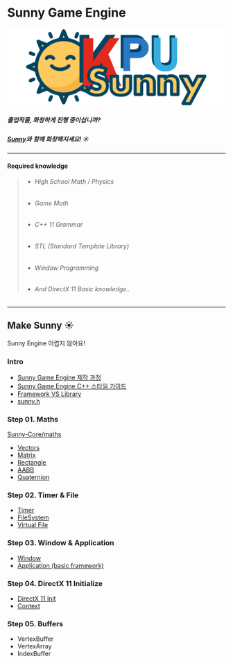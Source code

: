 # Sunny Game Engine

![SunnyLogo](/Resources/SunnyLogo.png?raw=true&date=20180106_a "SunnyLogo")

##### 졸업작품, 화창하게 진행 중이십니까?

##### [Sunny](https://github.com/adunStudio/Sunny)와 함께 화창해지세요! :sunny:

---

#### Required knowledge
> - ######  High School Math / Physics
> - ###### Game Math
> - ###### C++ 11 Grammar
> - ###### STL (Standard Template Library)
> - ###### Window Programming
> - ###### And DirectX 11 Basic knowledge..

----

## Make Sunny :sunny:

Sunny Engine 어렵지 않아요!


### Intro
- [Sunny Game Engine 제작 과정](https://github.com/adunStudio/Sunny/blob/master/Make-Sunny/Intro/%EC%A0%9C%EC%9E%91%EA%B3%BC%EC%A0%95.md)
- [Sunny Game Engine C++ 스타일 가이드](https://github.com/adunStudio/Sunny/blob/master/Make-Sunny/Intro/Sunny%20Game%20Engine%20C%2B%2B%20%EC%8A%A4%ED%83%80%EC%9D%BC%20%EA%B0%80%EC%9D%B4%EB%93%9C.md)
- [Framework VS Library](https://github.com/adunStudio/Sunny/blob/master/Make-Sunny/Intro/FrameworkVSLibrary.md)
- [sunny.h](https://github.com/adunStudio/Sunny/blob/master/Sunny-Core/sunny.h)



### Step 01. Maths
[Sunny-Core/maths](https://github.com/adunStudio/Sunny/tree/master/Sunny-Core/maths)
- [Vectors](https://github.com/adunStudio/Sunny/blob/master/Make-Sunny/Step01-Math/01-Vector.md)
- [Matrix](https://github.com/adunStudio/Sunny/blob/master/Make-Sunny/Step01-Math/02-Matrix.md)
- [Rectangle](https://github.com/adunStudio/Sunny/blob/master/Make-Sunny/Step01-Math/03-Rectangle.md)
- [AABB](https://github.com/adunStudio/Sunny/blob/master/Make-Sunny/Step01-Math/04-AABB.md)
- [Quaternion](https://github.com/adunStudio/Sunny/blob/master/Make-Sunny/Step01-Math/05-Quaternion.md)

### Step 02. Timer & File
- [Timer](https://github.com/adunStudio/Sunny/blob/master/Make-Sunny/Step02-Timer_File/01-Timer.md)
- [FileSystem](https://github.com/adunStudio/Sunny/blob/master/Make-Sunny/Step02-Timer_File/02-FileSystem.md)
- [Virtual File]()


### Step 03. Window & Application
- [Window](https://github.com/adunStudio/Sunny/blob/master/Make-Sunny/Step03-Window_Application/01-WIndow.md)
- [Application (basic framework)](https://github.com/adunStudio/Sunny/blob/master/Make-Sunny/Step03-Window_Application/02-Application.md)

### Step 04. DirectX 11 Initialize

- [DirectX 11 Init](https://github.com/adunStudio/KPU_Sunny/blob/master/Make-Sunny/Step04-DirectX_11_Initialize/01-DirectX_11_Init.md)
- [Context](https://github.com/adunStudio/KPU_Sunny/blob/master/Make-Sunny/Step04-DirectX_11_Initialize/02-Context.md)

### Step 05. Buffers
- VertexBuffer
- VertexArray
- IndexBuffer
